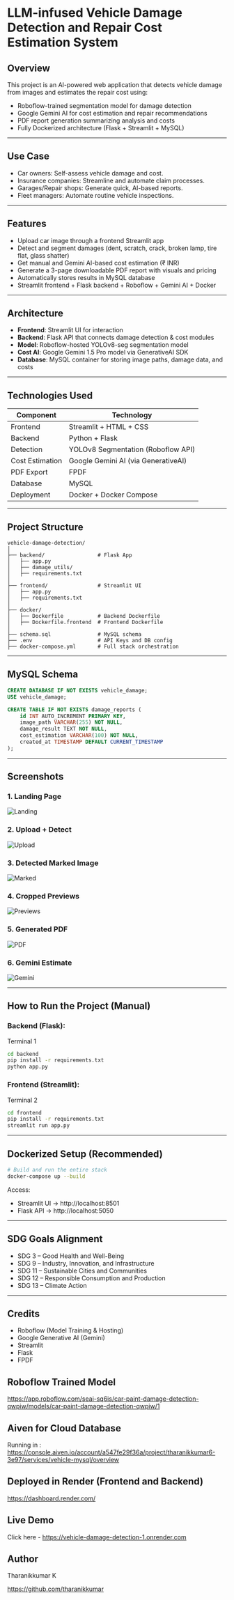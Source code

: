 
# LLM-infused Vehicle Damage Detection and Repair Cost Estimation System

## Overview

This project is an AI-powered web application that detects vehicle damage from images and estimates the repair cost using:
- Roboflow-trained segmentation model for damage detection
- Google Gemini AI for cost estimation and repair recommendations
- PDF report generation summarizing analysis and costs
- Fully Dockerized architecture (Flask + Streamlit + MySQL)

---

## Use Case

- Car owners: Self-assess vehicle damage and cost.
- Insurance companies: Streamline and automate claim processes.
- Garages/Repair shops: Generate quick, AI-based reports.
- Fleet managers: Automate routine vehicle inspections.

---

## Features

- Upload car image through a frontend Streamlit app
- Detect and segment damages (dent, scratch, crack, broken lamp, tire flat, glass shatter)
- Get manual and Gemini AI-based cost estimation (₹ INR)
- Generate a 3-page downloadable PDF report with visuals and pricing
- Automatically stores results in MySQL database
- Streamlit frontend + Flask backend + Roboflow + Gemini AI + Docker

---

## Architecture

- **Frontend**: Streamlit UI for interaction
- **Backend**: Flask API that connects damage detection & cost modules
- **Model**: Roboflow-hosted YOLOv8-seg segmentation model
- **Cost AI**: Google Gemini 1.5 Pro model via GenerativeAI SDK
- **Database**: MySQL container for storing image paths, damage data, and costs

---

## Technologies Used

| Component       | Technology                          |
|----------------|--------------------------------------|
| Frontend       | Streamlit + HTML + CSS              |
| Backend        | Python + Flask                      |
| Detection      | YOLOv8 Segmentation (Roboflow API)  |
| Cost Estimation| Google Gemini AI (via GenerativeAI) |
| PDF Export     | FPDF                                 |
| Database       | MySQL                               |
| Deployment     | Docker + Docker Compose             |

---

## Project Structure

```
vehicle-damage-detection/
│
├── backend/                 # Flask App
│   ├── app.py
│   ├── damage_utils/
│   ├── requirements.txt
│
├── frontend/                # Streamlit UI
│   ├── app.py
│   ├── requirements.txt
│
├── docker/
│   ├── Dockerfile           # Backend Dockerfile
│   ├── Dockerfile.frontend  # Frontend Dockerfile
│
├── schema.sql               # MySQL schema
├── .env                     # API Keys and DB config
├── docker-compose.yml       # Full stack orchestration
```

---

## MySQL Schema

```sql
CREATE DATABASE IF NOT EXISTS vehicle_damage;
USE vehicle_damage;

CREATE TABLE IF NOT EXISTS damage_reports (
    id INT AUTO_INCREMENT PRIMARY KEY,
    image_path VARCHAR(255) NOT NULL,
    damage_result TEXT NOT NULL,
    cost_estimation VARCHAR(100) NOT NULL,
    created_at TIMESTAMP DEFAULT CURRENT_TIMESTAMP
);
```

---

## Screenshots

### 1. Landing Page
![Landing](./screenshots/Screenshot1.png)

### 2. Upload + Detect
![Upload](./screenshots/Screenshot2.png)

### 3. Detected Marked Image
![Marked](./screenshots/Screenshot3.png)

### 4. Cropped Previews
![Previews](./screenshots/Screenshot4.png)

### 5. Generated PDF
![PDF](./screenshots/Screenshot5.png)

### 6. Gemini Estimate
![Gemini](./screenshots/Screenshot6.png)

---

## How to Run the Project (Manual)

### Backend (Flask):
Terminal 1
```bash
cd backend
pip install -r requirements.txt
python app.py
```

### Frontend (Streamlit):
Terminal 2
```bash
cd frontend
pip install -r requirements.txt
streamlit run app.py
```

---

## Dockerized Setup (Recommended)

```bash
# Build and run the entire stack
docker-compose up --build
```

Access:
- Streamlit UI → http://localhost:8501
- Flask API → http://localhost:5050

---

## SDG Goals Alignment

- SDG 3 – Good Health and Well-Being
- SDG 9 – Industry, Innovation, and Infrastructure
- SDG 11 – Sustainable Cities and Communities
- SDG 12 – Responsible Consumption and Production
- SDG 13 – Climate Action

---

## Credits

- Roboflow (Model Training & Hosting)
- Google Generative AI (Gemini)
- Streamlit
- Flask
- FPDF

## Roboflow Trained Model

https://app.roboflow.com/seai-sq6is/car-paint-damage-detection-qwpiw/models/car-paint-damage-detection-qwpiw/1

## Aiven for Cloud Database 

Running in :
https://console.aiven.io/account/a547fe29f36a/project/tharanikkumar6-3e97/services/vehicle-mysql/overview

## Deployed in Render (Frontend and Backend)

https://dashboard.render.com/

## Live Demo

Click here - https://vehicle-damage-detection-1.onrender.com

## Author

Tharanikkumar K

https://github.com/tharanikkumar
